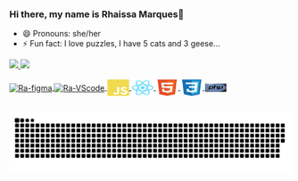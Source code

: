 ### Hi there, my name is Rhaissa Marques👋

- 😄 Pronouns: she/her
- ⚡ Fun fact: I love puzzles, I have 5 cats and 3 geese...

<div>
  <a href="https://github.com/rhaissamarques">
  <img height="160em" src="https://github-readme-stats.vercel.app/api?username=rhaissamarques&show_icons=true&theme=dracula&include_all_commits=true&count_private=true"/>
  <img height="160em" src="https://github-readme-stats.vercel.app/api/top-langs/?username=rhaissamarques&layout=compact&langs_count=7&theme=dracula"/>
</div>
  

  
  <div style="display: inline_block"><br>
  <img align="center" alt="Ra-figma" height="30" width="40" src="https://cdn.jsdelivr.net/gh/devicons/devicon/icons/figma/figma-original.svg">
  <img align="center" alt="Ra-VScode" height="30" width="40" src="https://cdn.jsdelivr.net/gh/devicons/devicon/icons/visualstudio/visualstudio-plain.svg">
  <img align="center" alt="Ra-Js" height="30" width="40" src="https://raw.githubusercontent.com/devicons/devicon/master/icons/javascript/javascript-plain.svg">
  <img align="center" alt="Ra-React" height="30" width="40" src="https://raw.githubusercontent.com/devicons/devicon/master/icons/react/react-original.svg">
  <img align="center" alt="Ra-HTML" height="30" width="40" src="https://raw.githubusercontent.com/devicons/devicon/master/icons/html5/html5-original.svg">
  <img align="center" alt="Ra-CSS" height="30" width="40" src="https://raw.githubusercontent.com/devicons/devicon/master/icons/css3/css3-original.svg">
  <img align="center" alt="Ra-CSS" height="30" width="40" src="https://raw.githubusercontent.com/devicons/devicon/master/icons/php/php-original.svg">
</div>
  
  ##
  
![Snake animation](https://github.com/rhaissamarques/rhaissamarques/blob/output/github-contribution-grid-snake.svg)
